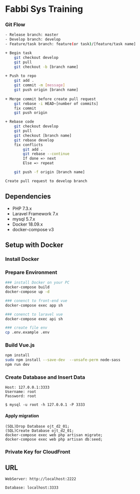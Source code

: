 # Fabbi Sys Training

### Git Flow

```bash
- Release branch: master
- Develop branch: develop
- Feature/task branch: feature(or task)/[feature/task name]

+ Begin task
    git checkout develop
    git pull
    git checkout -b [branch name]
    
+ Push to repo
    git add .
    git commit -m [message]
    git push origin [branch name]
    
+ Merge commit before create pull request
    git rebase -i HEAD~[number of commits]
    fix commit 
    git push origin

+ Rebase code
    git checkout develop
    git pull
    git checkout [branch name]
    git rebase develop
    fix conflicts
        git add .
        git rebase --continue
        If done => next
        Else => repeat

    git push -f origin [branch name]

Create pull request to develop branch
```

## Dependencies
 * PHP 7.3.x
 * Laravel Framework 7.x
 * mysql 5.7.x
 * Docker 18.09.x
 * docker-compose v3

## Setup with Docker
### Install Docker


### Prepare Environment
```bash
### install Docker on your PC
docker-compose build
docker-compose up -d

### conenct to front-end vue
docker-compose exec app sh

### conenct to laravel vue
docker-compose exec api sh

### create file env
cp .env.example .env
```

### Build Vue.js
```bash
npm install
sudo npm install --save-dev  --unsafe-perm node-sass
npm run dev
```

### Create Database and Insert Data
```
Host: 127.0.0.1:3333
Username: root
Password: root

$ mysql -u root -h 127.0.0.1 -P 3333
```

#### Apply migration
```
(SQL)Drop Database ojt_d2_01;
(SQL)Create Database ojt_d2_01;
docker-compose exec web php artisan migrate;
docker-compose exec web php artisan db:seed;
```

### Private Key for CloudFront

## URL
```
WebServer: http://localhost:2222

Database: localhost:3333
```
